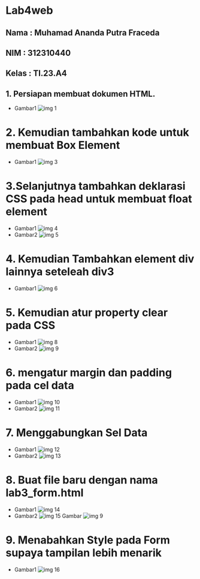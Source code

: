 # Lab4web
## Nama  : Muhamad Ananda Putra Fraceda
## NIM   : 312310440
## Kelas : TI.23.A4
## 1. Persiapan membuat dokumen HTML.
- Gambar1
  ![img 1](Screenshot/1.png)
# 2. Kemudian tambahkan kode untuk membuat Box Element
- Gambar1
  ![img 3](Screenshot/2.png)
# 3.Selanjutnya tambahkan deklarasi CSS pada head untuk membuat float element
- Gambar1
  ![img 4](Screenshot/4.png)
- Gambar2
  ![img 5](Screenshot/5.png)
# 4. Kemudian Tambahkan element div lainnya seteleah div3
- Gambar1
  ![img 6](Screenshot/6.png)
# 5. Kemudian atur property clear pada CSS
- Gambar1
  ![img 8](Screenshot/7.png)
- Gambar2
  ![img 9](Screenshot/9.png)
# 6. mengatur margin dan padding pada cel data
- Gambar1
  ![img 10](Screenshot/11.png)
- Gambar2
  ![img 11](Screenshot/12.png)
# 7. Menggabungkan Sel Data
- Gambar1
  ![img 12](Screenshot/13.png)
- Gambar2
  ![img 13](Screenshot/14.png)
# 8. Buat file baru dengan nama lab3_form.html
- Gambar1
  ![img 14](Screenshot/15.png)
- Gambar2
  ![img 15](Screenshot/16.png)
   Gambar
  ![img 9](Screenshot/17.png)
# 9. Menabahkan Style pada Form supaya tampilan lebih menarik
- Gambar1
  ![img 16](Screenshot/18.png)
